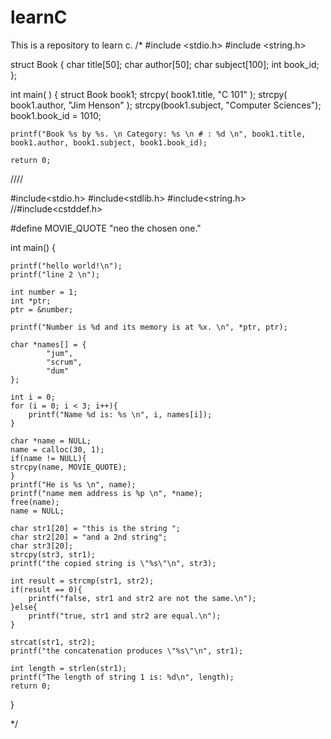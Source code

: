 # learnC
This is a repository to learn c.
/* #include <stdio.h>
#include <string.h>

struct Book {
	char title[50];
	char author[50];
	char subject[100];
	int book_id;
};

int main( )
{
	struct Book book1;
	strcpy( book1.title, "C 101" );
	strcpy( book1.author, "Jim Henson" );
	strcpy(book1.subject, "Computer Sciences");
	book1.book_id = 1010;

	printf("Book %s by %s. \n Category: %s \n # : %d \n", book1.title, book1.author, book1.subject, book1.book_id);

	return 0;
  
  
  ////
  
  
  #include<stdio.h>
#include<stdlib.h>
#include<string.h>
//#include<cstddef.h>

#define MOVIE_QUOTE "neo the chosen one."

int main() {

	printf("hello world!\n");
	printf("line 2 \n");

	int number = 1;
	int *ptr;
	ptr = &number;

	printf("Number is %d and its memory is at %x. \n", *ptr, ptr);

	char *names[] = {
			"jum",
			"scrum",
			"dum"
	};

	int i = 0;
	for (i = 0; i < 3; i++){
		printf("Name %d is: %s \n", i, names[i]);
	}

	char *name = NULL;
	name = calloc(30, 1);
	if(name != NULL){
	strcpy(name, MOVIE_QUOTE);
	}
	printf("He is %s \n", name);
	printf("name mem address is %p \n", *name);
	free(name);
	name = NULL;

	char str1[20] = "this is the string ";
	char str2[20] = "and a 2nd string";
	char str3[20];
	strcpy(str3, str1);
	printf("the copied string is \"%s\"\n", str3);

	int result = strcmp(str1, str2);
	if(result == 0){
		printf("false, str1 and str2 are not the same.\n");
	}else{
		printf("true, str1 and str2 are equal.\n");
	}

	strcat(str1, str2);
	printf("the concatenation produces \"%s\"\n", str1);

	int length = strlen(str1);
	printf("The length of string 1 is: %d\n", length);
	return 0;
}

*/
